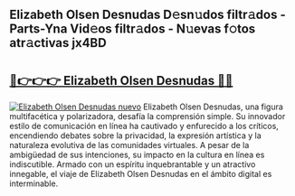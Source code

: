 ## Elizabeth Olsen Desnudas D𝚎sn𝚞dos filtr𝚊dos - Parts-Yna Vid𝚎os filtr𝚊dos - N𝚞evas f𝚘tos atr𝚊ctivas jx4BD

# <h2><a href="http://mb1he7.tromn.icu/?c=Elizabeth+Olsen+Desnudas">🔗👉👉👉 Elizabeth Olsen Desnudas 🔗🔗</a></h2>

[![Elizabeth Olsen Desnudas nuevo](https://i.imgur.com/pEAQMta.gif)](http://mb1he7.tromn.icu/?c=Elizabeth+Olsen+Desnudas)
Elizabeth Olsen Desnudas, una figura multifacética y polarizadora, desafía la comprensión simple. Su innovador estilo de comunicación en línea ha cautivado y enfurecido a los críticos, encendiendo debates sobre la privacidad, la expresión artística y la naturaleza evolutiva de las comunidades virtuales. A pesar de la ambigüedad de sus intenciones, su impacto en la cultura en línea es indiscutible. Armado con un espíritu inquebrantable y un atractivo innegable, el viaje de Elizabeth Olsen Desnudas en el ámbito digital es interminable.
